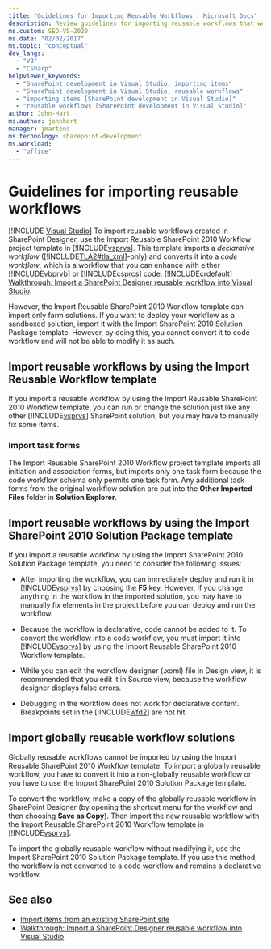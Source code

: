 ```yaml
---
title: "Guidelines for Importing Reusable Workflows | Microsoft Docs"
description: Review guidelines for importing reusable workflows that were created in SharePoint Designer into Visual Studio.
ms.custom: SEO-VS-2020
ms.date: "02/02/2017"
ms.topic: "conceptual"
dev_langs:
  - "VB"
  - "CSharp"
helpviewer_keywords:
  - "SharePoint development in Visual Studio, importing items"
  - "SharePoint development in Visual Studio, reusable workflows"
  - "importing items [SharePoint development in Visual Studio]"
  - "reusable workflows [SharePoint development in Visual Studio]"
author: John-Hart
ms.author: johnhart
manager: jmartens
ms.technology: sharepoint-development
ms.workload:
  - "office"
---
```

# Guidelines for importing reusable workflows

 [!INCLUDE [Visual Studio](~/includes/applies-to-version/vs-not-mac.md)]
  To import reusable workflows created in SharePoint Designer, use the Import Reusable SharePoint 2010 Workflow project template in [!INCLUDE[vsprvs](../sharepoint/includes/vsprvs-md.md)]. This template imports a *declarative* *workflow* ([!INCLUDE[TLA2#tla_xml](../sharepoint/includes/tla2sharptla-xml-md.md)]-only) and converts it into a *code workflow*, which is a workflow that you can enhance with either [!INCLUDE[vbprvb](../sharepoint/includes/vbprvb-md.md)] or [!INCLUDE[csprcs](../sharepoint/includes/csprcs-md.md)] code. [!INCLUDE[crdefault](../sharepoint/includes/crdefault-md.md)] [Walkthrough: Import a SharePoint Designer reusable workflow into Visual Studio](../sharepoint/walkthrough-import-a-sharepoint-designer-reusable-workflow-into-visual-studio.md).

 However, the Import Reusable SharePoint 2010 Workflow template can import only farm solutions. If you want to deploy your workflow as a sandboxed solution, import it with the Import SharePoint 2010 Solution Package template. However, by doing this, you cannot convert it to code workflow and will not be able to modify it as such.

## Import reusable workflows by using the Import Reusable Workflow template
 If you import a reusable workflow by using the Import Reusable SharePoint 2010 Workflow template, you can run or change the solution just like any other [!INCLUDE[vsprvs](../sharepoint/includes/vsprvs-md.md)] SharePoint solution, but you may have to manually fix some items.

### Import task forms
 The Import Reusable SharePoint 2010 Workflow project template imports all initiation and association forms, but imports only one task form because the code workflow schema only permits one task form. Any additional task forms from the original workflow solution are put into the **Other Imported Files** folder in **Solution Explorer**.

## Import reusable workflows by using the Import SharePoint 2010 Solution Package template
 If you import a reusable workflow by using the Import SharePoint 2010 Solution Package template, you need to consider the following issues:

- After importing the workflow, you can immediately deploy and run it in [!INCLUDE[vsprvs](../sharepoint/includes/vsprvs-md.md)] by choosing the **F5** key. However, if you change anything in the workflow in the imported solution, you may have to manually fix elements in the project before you can deploy and run the workflow.

- Because the workflow is declarative, code cannot be added to it. To convert the workflow into a code workflow, you must import it into [!INCLUDE[vsprvs](../sharepoint/includes/vsprvs-md.md)] by using the Import Reusable SharePoint 2010 Workflow template.

- While you can edit the workflow designer (.xoml) file in Design view, it is recommended that you edit it in Source view, because the workflow designer displays false errors.

- Debugging in the workflow does not work for declarative content. Breakpoints set in the [!INCLUDE[wfd2](../sharepoint/includes/wfd2-md.md)] are not hit.

## Import globally reusable workflow solutions
 Globally reusable workflows cannot be imported by using the Import Reusable SharePoint 2010 Workflow template. To import a globally reusable workflow, you have to convert it into a non-globally reusable workflow or you have to use the Import SharePoint 2010 Solution Package template.

 To convert the workflow, make a copy of the globally reusable workflow in SharePoint Designer (by opening the shortcut menu for the workflow and then choosing **Save as Copy**). Then import the new reusable workflow with the Import Reusable SharePoint 2010 Workflow template in [!INCLUDE[vsprvs](../sharepoint/includes/vsprvs-md.md)].

 To import the globally reusable workflow without modifying it, use the Import SharePoint 2010 Solution Package template. If you use this method, the workflow is not converted to a code workflow and remains a declarative workflow.

## See also
- [Import items from an existing SharePoint site](../sharepoint/importing-items-from-an-existing-sharepoint-site.md)
- [Walkthrough: Import a SharePoint Designer reusable workflow into Visual Studio](../sharepoint/walkthrough-import-a-sharepoint-designer-reusable-workflow-into-visual-studio.md)
